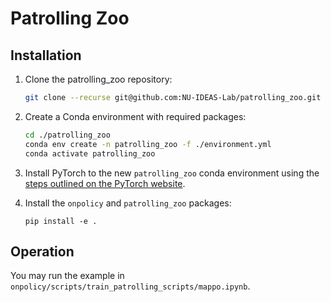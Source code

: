 # Patrolling Zoo

## Installation

 1) Clone the patrolling_zoo repository:
    ```bash
    git clone --recurse git@github.com:NU-IDEAS-Lab/patrolling_zoo.git
    ```

 2) Create a Conda environment with required packages:
    ```bash
    cd ./patrolling_zoo
    conda env create -n patrolling_zoo -f ./environment.yml
    conda activate patrolling_zoo
    ```

 3) Install PyTorch to the new `patrolling_zoo` conda environment using the [steps outlined on the PyTorch website](https://pytorch.org/get-started/locally/).

 4) Install the `onpolicy` and `patrolling_zoo` packages:
    ```
    pip install -e .
    ```

## Operation

You may run the example in `onpolicy/scripts/train_patrolling_scripts/mappo.ipynb`.